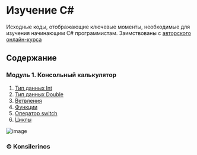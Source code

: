 # Изучение C#

Исходные коды, отображающие ключевые моменты, необходимые для изучения начинающим C# программистам. Заимствованы с [авторского онлайн-курса](https://otus.ru/online/online_csharp/)

## Содержание

### Модуль 1. Консольный калькулятор

1. [Тип данных Int]()
2. [Тип данных Double]()
3. [Ветвления]()
4. [Функции]()
5. [Оператор switch]()
6. [Циклы]()

![image](https://user-images.githubusercontent.com/78896451/152150660-78454b6a-d80d-47a6-a420-1cf2799cc8cb.png)

### ©️ Konsilerinos
